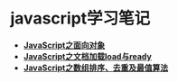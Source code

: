# javascript学习笔记
- **[JavaScript之面向对象](https://github.com/codingplayboy/javascript_notes/blob/master/js_object.md)**
- **[JavaScript之文档加载load与ready](https://github.com/codingplayboy/javascript_notes/blob/master/js_domReady.md)**
- **[JavaScript之数组排序、去重及最值算法](https://github.com/codingplayboy/javascript_notes/blob/master/js_arrAlgortithm.md)**